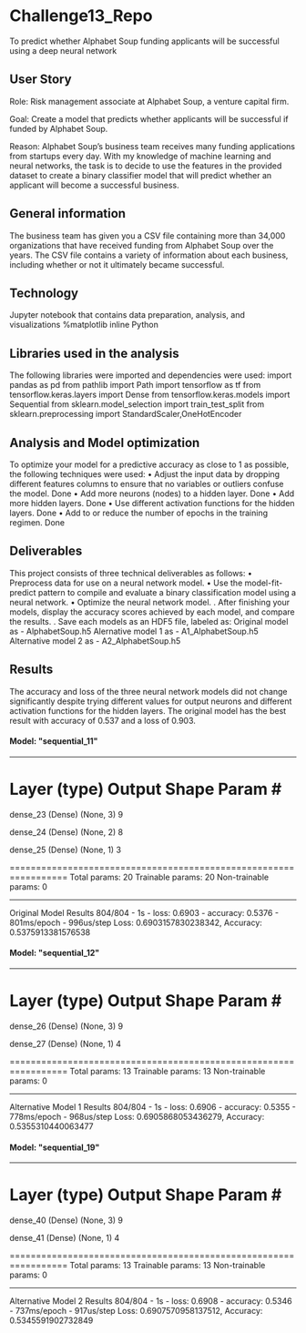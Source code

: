 # Challenge13_Repo
To predict whether Alphabet Soup funding applicants will be successful using a deep neural network

## User Story
Role: Risk management associate at Alphabet Soup, a venture capital firm.

Goal: Create a model that predicts whether applicants will be successful if funded by Alphabet Soup. 

Reason: Alphabet Soup’s business team receives many funding applications from startups every day. With my knowledge of machine learning and neural networks, the task is to decide to use the features in the provided dataset to create a binary classifier model that will predict whether an applicant will become a successful business.

## General information
The business team has given you a CSV file containing more than 34,000 organizations that have received funding from Alphabet Soup over the years. The CSV file contains a variety of information about each business, including whether or not it ultimately became successful. 




## Technology
Jupyter notebook that contains data preparation, analysis, and visualizations %matplotlib inline Python


## Libraries used in the analysis
The following libraries were imported and dependencies were used:
import pandas as pd
from pathlib import Path
import tensorflow as tf
from tensorflow.keras.layers import Dense
from tensorflow.keras.models import Sequential
from sklearn.model_selection import train_test_split
from sklearn.preprocessing import StandardScaler,OneHotEncoder


## Analysis and Model optimization
To optimize your model for a predictive accuracy as close to 1 as possible, the following techniques were used:
• Adjust the input data by dropping different features columns to ensure that no variables or outliers confuse the model. Done
• Add more neurons (nodes) to a hidden layer. Done
• Add more hidden layers. Done
• Use different activation functions for the hidden layers. Done
• Add to or reduce the number of epochs in the training regimen. Done




## Deliverables

This project consists of three technical deliverables as follows:
• Preprocess data for use on a neural network model.
• Use the model-fit-predict pattern to compile and evaluate a binary classification model using a neural network.
• Optimize the neural network model.
. After finishing your models, display the accuracy scores achieved by each model, and compare the results. 
. Save each models as an HDF5 file, labeled as:
   Original model as -  AlphabetSoup.h5
   Alernative model 1 as - A1_AlphabetSoup.h5
   Alternative model 2 as - A2_AlphabetSoup.h5
   
## Results
The accuracy and loss of the three neural network models did not change significantly despite trying different values for output neurons and different activation functions for the hidden layers. The original model has the best result with accuracy of 0.537 and a loss of 0.903.

#### Model: "sequential_11"
_________________________________________________________________
 Layer (type)                Output Shape              Param #   
=================================================================
 dense_23 (Dense)            (None, 3)                 9         
                                                                 
 dense_24 (Dense)            (None, 2)                 8         
                                                                 
 dense_25 (Dense)            (None, 1)                 3         
                                                                 
=================================================================
Total params: 20
Trainable params: 20
Non-trainable params: 0
_________________________________________________________________
Original Model Results
804/804 - 1s - loss: 0.6903 - accuracy: 0.5376 - 801ms/epoch - 996us/step
Loss: 0.6903157830238342, Accuracy: 0.5375913381576538


#### Model: "sequential_12"
_________________________________________________________________
 Layer (type)                Output Shape              Param #   
=================================================================
 dense_26 (Dense)            (None, 3)                 9         
                                                                 
 dense_27 (Dense)            (None, 1)                 4         
                                                                 
=================================================================
Total params: 13
Trainable params: 13
Non-trainable params: 0
_________________________________________________________________
Alternative Model 1 Results
804/804 - 1s - loss: 0.6906 - accuracy: 0.5355 - 778ms/epoch - 968us/step
Loss: 0.6905868053436279, Accuracy: 0.5355310440063477


#### Model: "sequential_19"
_________________________________________________________________
 Layer (type)                Output Shape              Param #   
=================================================================
 dense_40 (Dense)            (None, 3)                 9         
                                                                 
 dense_41 (Dense)            (None, 1)                 4         
                                                                 
=================================================================
Total params: 13
Trainable params: 13
Non-trainable params: 0
_________________________________________________________________
Alternative Model 2 Results
804/804 - 1s - loss: 0.6908 - accuracy: 0.5346 - 737ms/epoch - 917us/step
Loss: 0.6907570958137512, Accuracy: 0.5345591902732849